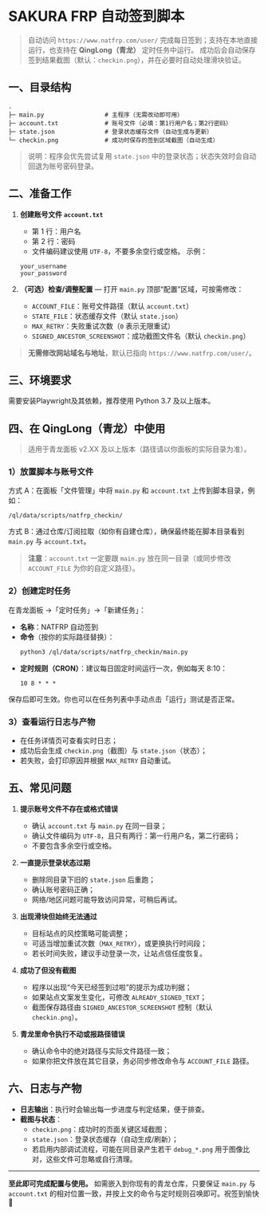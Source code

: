 # SAKURA FRP 自动签到脚本

> 自动访问 `https://www.natfrp.com/user/` 完成每日签到；支持在本地直接运行，也支持在 **QingLong（青龙）** 定时任务中运行。
> 成功后会自动保存签到结果截图（默认：`checkin.png`），并在必要时自动处理滑块验证。

## 一、目录结构

```
.
├─ main.py                 # 主程序（无需改动即可用）
├─ account.txt             # 账号文件（必填：第1行用户名；第2行密码）
├─ state.json              # 登录状态缓存文件（自动生成与更新）
└─ checkin.png             # 成功时保存的签到区域截图（自动生成）
```

> 说明：程序会优先尝试复用 `state.json` 中的登录状态；状态失效时会自动回退为账号密码登录。

## 二、准备工作

1. **创建账号文件 `account.txt`**
   - 第 1 行：用户名
   - 第 2 行：密码
   - 文件编码建议使用 `UTF-8`，不要多余空行或空格。
   示例：
   ```
   your_username
   your_password
   ```

2. **（可选）检查/调整配置** — 打开 `main.py` 顶部“配置”区域，可按需修改：
   - `ACCOUNT_FILE`：账号文件路径（默认 `account.txt`）
   - `STATE_FILE`：状态缓存文件（默认 `state.json`）
   - `MAX_RETRY`：失败重试次数（`0` 表示无限重试）
   - `SIGNED_ANCESTOR_SCREENSHOT`：成功截图文件名（默认 `checkin.png`）

> **无需修改网站域名与地址**，默认已指向 `https://www.natfrp.com/user/`。

## 三、环境要求

需要安装Playwright及其依赖，推荐使用 Python 3.7 及以上版本。

## 四、在 QingLong（青龙）中使用

> 适用于青龙面板 v2.XX 及以上版本（路径请以你面板的实际目录为准）。

### 1）放置脚本与账号文件

方式 A：在面板「文件管理」中将 `main.py` 和 `account.txt` 上传到脚本目录，例如：
```
/ql/data/scripts/natfrp_checkin/
```

方式 B：通过仓库/订阅拉取（如你有自建仓库），确保最终能在脚本目录看到 `main.py` 与 `account.txt`。

> **注意**：`account.txt` 一定要跟 `main.py` 放在同一目录（或同步修改 `ACCOUNT_FILE` 为你的自定义路径）。

### 2）创建定时任务

在青龙面板 ->「定时任务」->「新建任务」：

- **名称**：NATFRP 自动签到
- **命令**（按你的实际路径替换）：
  ```bash
  python3 /ql/data/scripts/natfrp_checkin/main.py
  ```
- **定时规则（CRON）**：建议每日固定时间运行一次，例如每天 8:10：
  ```
  10 8 * * *
  ```

保存后即可生效。你也可以在任务列表中手动点击「运行」测试是否正常。

### 3）查看运行日志与产物

- 在任务详情页可查看实时日志；
- 成功后会生成 `checkin.png`（截图）与 `state.json`（状态）；
- 若失败，会打印原因并根据 `MAX_RETRY` 自动重试。

## 五、常见问题

1. **提示账号文件不存在或格式错误**
   - 确认 `account.txt` 与 `main.py` 在同一目录；
   - 确认文件编码为 `UTF-8`，且只有两行：第一行用户名，第二行密码；
   - 不要包含多余空行或空格。

2. **一直提示登录状态过期**
   - 删除同目录下旧的 `state.json` 后重跑；
   - 确认账号密码正确；
   - 网络/地区问题可能导致访问异常，可稍后再试。

3. **出现滑块但始终无法通过**
   - 目标站点的风控策略可能调整；
   - 可适当增加重试次数（`MAX_RETRY`），或更换执行时间段；
   - 若长时间失败，建议手动登录一次，让站点信任度恢复。

4. **成功了但没有截图**
   - 程序以出现“今天已经签到过啦”的提示为成功判据；
   - 如果站点文案发生变化，可修改 `ALREADY_SIGNED_TEXT`；
   - 截图保存路径由 `SIGNED_ANCESTOR_SCREENSHOT` 控制（默认 `checkin.png`）。

5. **青龙里命令执行不动或报路径错误**
   - 确认命令中的绝对路径与实际文件路径一致；
   - 如果你把文件放在其它目录，务必同步修改命令与 `ACCOUNT_FILE` 路径。

## 六、日志与产物

- **日志输出**：执行时会输出每一步进度与判定结果，便于排查。
- **截图与状态**：
  - `checkin.png`：成功时的页面关键区域截图；
  - `state.json`：登录状态缓存（自动生成/刷新）；
  - 若启用内部调试流程，可能在同目录产生若干 `debug_*.png` 用于图像比对，这些文件可忽略或自行清理。

---

**至此即可完成配置与使用。**
如需嵌入到你现有的青龙仓库，只要保证 `main.py` 与 `account.txt` 的相对位置一致，并按上文的命令与定时规则召唤即可。祝签到愉快 🎯
